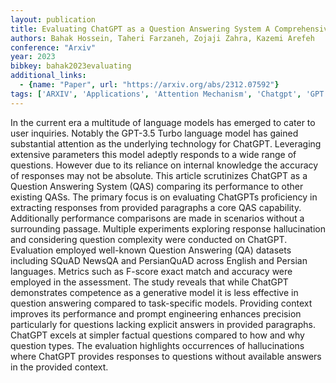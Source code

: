 ```yaml
---
layout: publication
title: Evaluating ChatGPT as a Question Answering System A Comprehensive Analysis and Comparison with Existing Models
authors: Bahak Hossein, Taheri Farzaneh, Zojaji Zahra, Kazemi Arefeh
conference: "Arxiv"
year: 2023
bibkey: bahak2023evaluating
additional_links:
  - {name: "Paper", url: "https://arxiv.org/abs/2312.07592"}
tags: ['ARXIV', 'Applications', 'Attention Mechanism', 'Chatgpt', 'GPT', 'Model Architecture', 'Prompting', 'RAG', 'Reinforcement Learning']
---
```

In the current era a multitude of language models has emerged to cater to user inquiries. Notably the GPT-3.5 Turbo language model has gained substantial attention as the underlying technology for ChatGPT. Leveraging extensive parameters this model adeptly responds to a wide range of questions. However due to its reliance on internal knowledge the accuracy of responses may not be absolute. This article scrutinizes ChatGPT as a Question Answering System (QAS) comparing its performance to other existing QASs. The primary focus is on evaluating ChatGPTs proficiency in extracting responses from provided paragraphs a core QAS capability. Additionally performance comparisons are made in scenarios without a surrounding passage. Multiple experiments exploring response hallucination and considering question complexity were conducted on ChatGPT. Evaluation employed well-known Question Answering (QA) datasets including SQuAD NewsQA and PersianQuAD across English and Persian languages. Metrics such as F-score exact match and accuracy were employed in the assessment. The study reveals that while ChatGPT demonstrates competence as a generative model it is less effective in question answering compared to task-specific models. Providing context improves its performance and prompt engineering enhances precision particularly for questions lacking explicit answers in provided paragraphs. ChatGPT excels at simpler factual questions compared to how and why question types. The evaluation highlights occurrences of hallucinations where ChatGPT provides responses to questions without available answers in the provided context.
